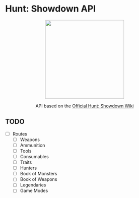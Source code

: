 # Hunt: Showdown API

<p align="center">
    <img src="https://global-img.gamergen.com/hunt-showdown-logo-textured-black_0000864371.jpg" height="250">
</p>

<p align="center">API based on the <a href="https://huntshowdown.fandom.com/wiki/Hunt:_Showdown_Wiki">Official Hunt: Showdown Wiki</a></p>

## TODO

-   [ ] Routes
    -   [ ] Weapons
    -   [ ] Ammunition
    -   [ ] Tools
    -   [ ] Consumables
    -   [ ] Traits
    -   [ ] Hunters
    -   [ ] Book of Monsters
    -   [ ] Book of Weapons
    -   [ ] Legendaries
    -   [ ] Game Modes
